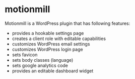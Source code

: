 motionmill
========

Motionmill is a WordPress plugin that has following features:

- provides a hookable settings page
- creates a client role with editable capabilities
- customizes WordPress email settings
- customizes WordPress login page
- sets favicon
- sets body classes (language)
- sets google analytics code
- provides an editable dashboard widget

